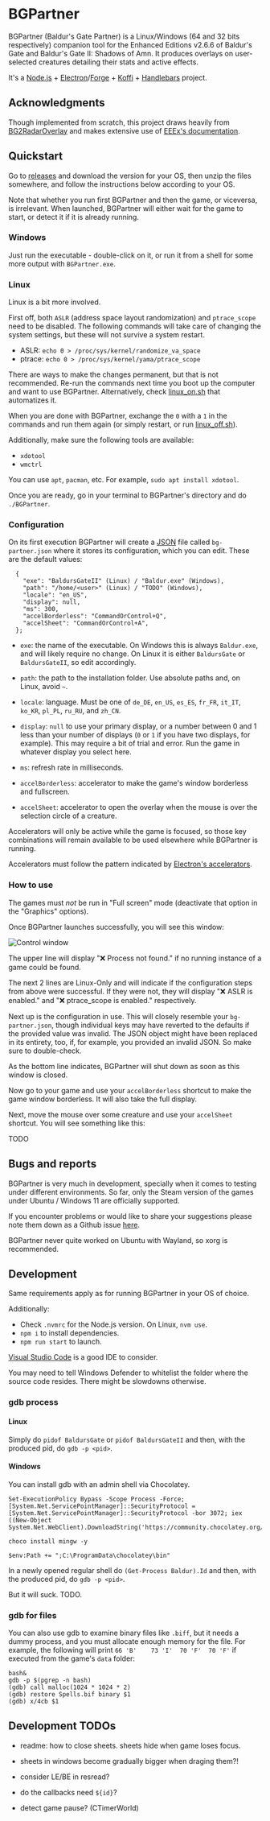 # BGPartner

BGPartner (Baldur's Gate Partner) is a Linux/Windows (64 and 32 bits respectively) companion tool for the Enhanced Editions v2.6.6 of Baldur's Gate and Baldur's Gate II: Shadows of Amn. It produces overlays on user-selected creatures detailing their stats and active effects.

It's a [Node.js](https://nodejs.org) + [Electron](https://www.electronjs.org)/[Forge](https://www.electronforge.io) + [Koffi](https://koffi.dev) + [Handlebars](https://handlebarsjs.com) project.

## Acknowledgments

Though implemented from scratch, this project draws heavily from [BG2RadarOverlay](https://github.com/tapahob/BG2RadarOverlay) and makes extensive use of [EEEx's documentation](https://eeex-docs.readthedocs.io).

## Quickstart

Go to [releases](https://github.com/gatperdut/bg-partner/releases) and download the version for your OS, then unzip the files somewhere, and follow the instructions below according to your OS.

Note that whether you run first BGPartner and then the game, or viceversa, is irrelevant. When launched, BGPartner will either wait for the game to start, or detect it if it is already running.

### Windows

Just run the executable - double-click on it, or run it from a shell for some more output with `BGPartner.exe`.

### Linux

Linux is a bit more involved.

First off, both `ASLR` (address space layout randomization) and `ptrace_scope` need to be disabled. The following commands will take care of changing the system settings, but these will not survive a system restart.

- ASLR: `echo 0 > /proc/sys/kernel/randomize_va_space`
- ptrace: `echo 0 > /proc/sys/kernel/yama/ptrace_scope`

There are ways to make the changes permanent, but that is not recommended. Re-run the commands next time you boot up the computer and want to use BGPartner. Alternatively, check [linux_on.sh](scripts/linux_on.sh) that automatizes it.

When you are done with BGPartner, exchange the `0` with a `1` in the commands and run them again (or simply restart, or run [linux_off.sh](scripts/linux_off.sh)).

Additionally, make sure the following tools are available:

- `xdotool`
- `wmctrl`

You can use `apt`, `pacman`, etc. For example, `sudo apt install xdotool`.

Once you are ready, go in your terminal to BGPartner's directory and do `./BGPartner`.

### Configuration

On its first execution BGPartner will create a [JSON](https://www.shapediver.com/blog/json-objects-explained) file called `bg-partner.json` where it stores its configuration, which you can edit. These are the default values:

```
  {
    "exe": "BaldursGateII" (Linux) / "Baldur.exe" (Windows),
    "path": "/home/<user>" (Linux) / "TODO" (Windows),
    "locale": "en_US",
    "display": null,
    "ms": 300,
    "accelBorderless": "CommandOrControl+Q",
    "accelSheet": "CommandOrControl+A",
  };

```

- `exe`: the name of the executable. On Windows this is always `Baldur.exe`, and will likely require no change. On Linux it is either `BaldursGate` or `BaldursGateII`, so edit accordingly.

- `path`: the path to the installation folder. Use absolute paths and, on Linux, avoid `~`.

- `locale`: language. Must be one of `de_DE`, `en_US`, `es_ES`, `fr_FR`, `it_IT`, `ko_KR`, `pl_PL`, `ru_RU`, and `zh_CN`.

- `display`: `null` to use your primary display, or a number between 0 and 1 less than your number of displays (`0` or `1` if you have two displays, for example). This may require a bit of trial and error. Run the game in whatever display you select here.

- `ms`: refresh rate in milliseconds.

- `accelBorderless`: accelerator to make the game's window borderless and fullscreen.

- `accelSheet`: accelerator to open the overlay when the mouse is over the selection circle of a creature.

Accelerators will only be active while the game is focused, so those key combinations will remain available to be used elsewhere while BGPartner is running.

Accelerators must follow the pattern indicated by [Electron's accelerators](https://www.electronjs.org/docs/latest/api/accelerator).

### How to use

The games must _not_ be run in "Full screen" mode (deactivate that option in the "Graphics" options).

Once BGPartner launches successfully, you will see this window:

![Control window](src/assets/readme/control.png)

The upper line will display "❌ Process not found." if no running instance of a game could be found.

The next 2 lines are Linux-Only and will indicate if the configuration steps from above were successful. If they were not, they will display "❌ ASLR is enabled." and "❌ ptrace_scope is enabled." respectively.

Next up is the configuration in use. This will closely resemble your `bg-partner.json`, though individual keys may have reverted to the defaults if the provided value was invalid. The JSON object might have been replaced in its entirety, too, if, for example, you provided an invalid JSON. So make sure to double-check.

As the bottom line indicates, BGPartner will shut down as soon as this window is closed.

Now go to your game and use your `accelBorderless` shortcut to make the game window borderless. It will also take the full display.

Next, move the mouse over some creature and use your `accelSheet` shortcut. You will see something like this:

TODO

## Bugs and reports

BGPartner is very much in development, specially when it comes to testing under different environments. So far, only the Steam version of the games under Ubuntu / Windows 11 are officially supported.

If you encounter problems or would like to share your suggestions please note them down as a Github issue [here](https://github.com/gatperdut/bg-partner/issues).

BGPartner never quite worked on Ubuntu with Wayland, so xorg is recommended.

## Development

Same requirements apply as for running BGPartner in your OS of choice.

Additionally:

- Check `.nvmrc` for the Node.js version. On Linux, `nvm use`.
- `npm i` to install dependencies.
- `npm run start` to launch.

[Visual Studio Code](https://code.visualstudio.com) is a good IDE to consider.

You may need to tell Windows Defender to whitelist the folder where the source code resides. There might be slowdowns otherwise.

### gdb process

#### Linux

Simply do `pidof BaldursGate` or `pidof BaldursGateII` and then, with the produced pid, do `gdb -p <pid>`.

#### Windows

You can install gdb with an admin shell via Chocolatey.

```
Set-ExecutionPolicy Bypass -Scope Process -Force; [System.Net.ServicePointManager]::SecurityProtocol = [System.Net.ServicePointManager]::SecurityProtocol -bor 3072; iex ((New-Object System.Net.WebClient).DownloadString('https://community.chocolatey.org/install.ps1'))

choco install mingw -y

$env:Path += ";C:\ProgramData\chocolatey\bin"
```

In a newly opened regular shell do `(Get-Process Baldur).Id` and then, with the produced pid, do `gdb -p <pid>`.

But it will suck. TODO.

### gdb for files
You can also use gdb to examine binary files like `.biff`, but it needs a dummy process, and you must allocate enough memory for the file. For example, the following will print `66 'B'	73 'I'	70 'F'	70 'F'` if executed from the game's `data` folder:
```
bash&
gdb -p $(pgrep -n bash)
(gdb) call malloc(1024 * 1024 * 2)
(gdb) restore Spells.bif binary $1
(gdb) x/4cb $1
```

## Development TODOs

- readme: how to close sheets. sheets hide when game loses focus.

- sheets in windows become gradually bigger when draging them?!

- consider LE/BE in resread?

- do the callbacks need `${id}`?

- detect game pause? (CTimerWorld)
